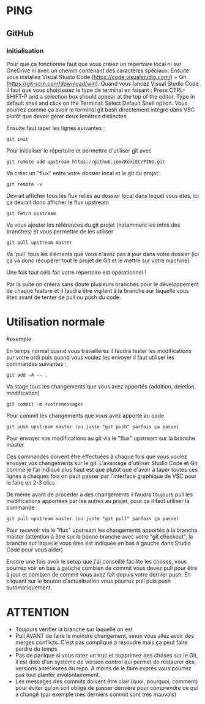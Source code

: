 # PING

## GitHub

### Initialisation


Pour que ça fonctionne faut que vous créiez un répertoire local ni sur OneDrive ni avec un chemin contenant des caractères spéciaux.
Ensuite vous installez Visual Studio Code (https://code.visualstudio.com/) + Git (https://git-scm.com/download/win).
Quand vous lancez Visual Studio Code il faut que vous choisissiez le type de terminal en faisant : 
Press CTRL-SHIFT-P and a selection box should appear at the top of the editor. Type in default shell and click on the Terminal: Select Default Shell option.
Vous pourrez comme ça avoir le terminal git bash directement intégré dans VSC plutôt que devoir gérer deux fenêtres distinctes.

Ensuite faut taper les lignes suivantes : 

```
git init
```
Pour initialiser le répertoire et permettre d'utiliser git avec

```
git remote add upstream https://github.com/RemiEC/PING.git
```
Va créer un "flux" entre votre dossier local et le git du projet
```
git remote -v
```
Devrait afficher tous les flux reliés au dossier local dans lequel vous êtes, ici ça devrait donc afficher le flux upstream
```
git fetch upstream
```
Va vous ajouter les références du git projet (notamment les infos des branches) et vous permettre de les utiliser
```
git pull upstream master
```
Va 'pull' tous les éléments que vous n'avez pas à jour dans votre dossier (ici ça va donc récupérer tout le projet de Git et le mettre sur votre machine)

Une fois tout celà fait votre répertoire est opérationnel !

Par la suite on créera sans doute plusieurs branches pour le développement de chaque feature et il faudra être vigilant à la branche sur laquelle vous êtes avant de tenter de pull ou push du code.


# Utilisation normale
#exemple

En temps normal quand vous travaillerez il faudra tester les modifications sur votre ordi puis quand vous voulez les envoyer il faut utiliser les commandes suivantes : 
```
git add -A -- . 
```
Va stage tous les changements que vous avez apportés (addition, deletion, modification)
```
git commit -m <votremessage>
```
Pour commit les changements que vous avez apporté au code
```
git push upstream master (ou juste "git push" parfois ça passe)
```
Pour envoyer vos modifications au git via le "flux" upstream sur la branche master
  
  Ces commandes doivent être effectuées à chaque fois que vous voulez envoyer vos changements sur le git. L'avantage d'utiliser Studio Code et Git comme je l'ai indiqué plus haut est que plutôt que d'avoir à taper toutes ces lignes à chaques fois on peut passer par l'interface graphique de VSC pour le faire en 2-3 clics
  
  De même avant de procéder à des changements il faudra toujours pull les modifications apportées par les autres au projet, pour ça il faut utiliser la commande :
  ```
  git pull upstream master (ou juste "git pull" parfois ça passe)
  ```
 Pour recevoir via le "flux" upstream les changements apportés à la branche master (attention à être sur la bonne branche avec votre "git checkout", la branche sur laquelle vous êtes est indiquée en bas à gauche dans Studio Code pour vous aider)
  
  Encore une fois avoir le setup que j'ai conseillé facilite les choses, vous pourrez voir en bas à gauche combien de commit vous devez pull pour être à jour et combien de commit vous avez fait depuis votre dernier push. En cliquant sur le bouton d'actualisation vous pourrez pull puis push automatiquement.
  
  
  # ATTENTION
  
  - Toujours vérifier la branche sur laquelle on est
  - Pull AVANT de faire le moindre changement, sinon vous allez avoir des merges conflicts. C'est pas compliqué à résoudre mais ça peut     faire perdre du temps
  - Pas de panique si vous ratez un truc et supprimez des choses sur le Git, il est doté d'un système de version control qui permet de      restaurer des versions antérieures du repo. A moins de le faire exprès vous pourrez pas tout planter involontairement.
  - Les messages des commits doivent être clair (quoi, pourquoi, comment) pour éviter qu'on soit obligé de passer dernière pour             comprendre ce qui a changé (par exemple mes derniers commit sont très mauvais)
